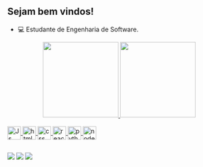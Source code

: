 ## Sejam bem vindos!
- 💻 Estudante de Engenharia de Software.

<div align="center">
  <a href="https://github.com/isaiasramosdeoliveira">
  <img height="170em" src="https://github-readme-stats.vercel.app/api?username=isaiasramosdeoliveira&show_icons=true&theme=gotham&include_all_commits=true&count_private=true"/>
  <img height="170em" src="https://github-readme-stats.vercel.app/api/top-langs/?username=isaiasramosdeoliveira&layout=compact&langs_count=7&theme=gotham"/>
</div>
  <div style="display: inline_block"><br>
  <img align="center"alt="Js" height="30" width="30" src="https://cdn-icons-png.flaticon.com/512/5968/5968292.png">
  <img align="center" alt="html" height="30" width="30" src="https://cdn-icons-png.flaticon.com/512/1051/1051277.png">
  <img align="center" alt="css" height="30" width="30"src="https://cdn-icons-png.flaticon.com/512/732/732190.png">
  <img align="center" alt="react" height="30" width="30" src="https://cdn-icons-png.flaticon.com/512/1126/1126012.png">
  <img align="center" alt="python" height="30" width="30" src="https://cdn-icons-png.flaticon.com/512/5968/5968350.png">
  <img align="center" alt="node.js" height="30" width="30" src="https://cdn-icons-png.flaticon.com/512/5968/5968322.png">       
</div>

##

  <div>
  <a href="https://www.instagram.com/isaias.r.o/" target="_blank"><img src="https://img.shields.io/badge/-Instagram-%23E4405F?style=for-the-badge&logo=instagram&logoColor=white" target="_blank"></a>
  <a href = "isaiasramosdeoliveira2003@gmail.com"><img src="https://img.shields.io/badge/Gmail-D14836?style=for-the-badge&logo=gmail&logoColor=white" destino ="_blank"></a>
  <a href="https://www.linkedin.com/in/isa%C3%ADas-ramos-de-oliveira-ab015a248/" target="_blank"><img src="https://img.shields.io/badge/LinkedIn-0077B5?style=for-the-badge&logo=linkedin&logoColor=white" target="_blank"></a>
</div>
